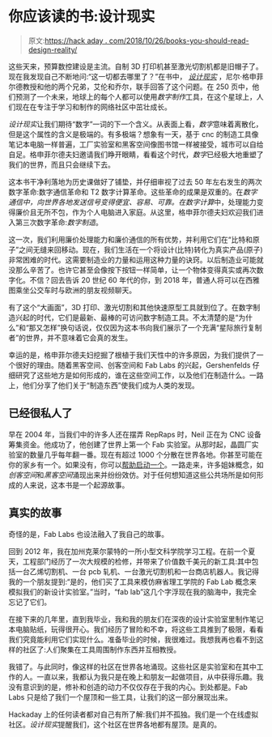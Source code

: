 # 你应该读的书:设计现实

> 原文:[https://hack aday . com/2018/10/26/books-you-should-read-design-reality/](https://hackaday.com/2018/10/26/books-you-should-read-designing-reality/)

这些天来，预算数控建设是主流。自制 3D 打印机甚至激光切割机都是旧帽子了。现在我发现自己不断地问:“这一切都去哪里了？”在书中， [*设计现实*](http://designingreality.org/) ，尼尔·格申菲尔德教授和他的两个兄弟，艾伦和乔尔，联手回答了这个问题。在 250 页中，他们预测了一个未来，地球上的每个人都可以使用*数字制作*工具，在这个星球上，人们现在在专注于学习和制作的网络社区中茁壮成长。

*设计现实*让我们期待“数字”一词的下一个含义。从表面上看，*数字*意味着离散化，但是这个属性的含义是极端的。有多极端？想象有一天，基于 cnc 的制造工具像笔记本电脑一样普遍，工厂实验室和黑客空间像图书馆一样被接受，城市可以自给自足。格申菲尔德夫妇邀请我们睁开眼睛，看看这个时代，*数字*已经极大地重塑了我们的世界，而且只会继续下去。

这本书干净利落地为历史课做好了铺垫，并仔细审视了过去 50 年左右发生的两次数字革命:数字通信革命和 T2 数字计算革命。这些革命的成果是双重的。在*数字通信中，*向世界各地发送信号变得便宜、容易、可靠。在*数字计算*中，处理能力变得廉价且无所不包，作为个人电脑进入家庭。从这里，格申菲尔德夫妇欢迎我们进入第三次数字革命:*数字制造*。

这一次，我们利用廉价处理能力和廉价通信的所有优势，并利用它们在“比特和原子”之间无缝来回移动。现在，我们生活在一个将设计(比特)转化为真实产品(原子)非常困难的时代。这需要制造业的力量和运用这种力量的诀窍。以后制造业可能就没那么辛苦了。也许它甚至会像按下按钮一样简单，让一个物体变得真实或再次数字化。不信？回去告诉 20 世纪 60 年代的你，到 2018 年，普通人将可以在西雅图乘坐公交车时与欧洲的朋友视频聊天。

有了这个“大画面”，3D 打印、激光切割和其他快速原型工具就到位了。在数字制造兴起的时代，它们是最新、最棒的可访问数字制造工具。不太清楚的是“为什么”和“那又怎样”换句话说，仅仅因为这本书向我们展示了一个充满“星际旅行复制者”的世界，并不意味着它会真的发生。

幸运的是，格申菲尔德夫妇挖掘了根植于我们天性中的许多原因，为我们提供了一个很好的理由。随着黑客空间、创客空间和 Fab Labs 的兴起，Gershenfelds 仔细研究了这些地方是如何形成的，谁在这些空间工作，以及他们在制造什么。一路上，他们分享了他们关于“制造东西”使我们成为人类的发现。

## 已经很私人了

早在 2004 年，当我们中的许多人还在摆弄 RepRaps 时，Neil 正在为 CNC 设备筹集资金。他成功了，他创建了世界上第一个 Fab 实验室。从那时起，晶圆厂实验室的数量几乎每年翻一番。现在有超过 1000 个分散在世界各地。你甚至可能在你的家乡有一个。如果没有，你可以[帮助启动一个](http://www.fabfoundation.org/index.php/setting-up-a-fab-lab/index.html)。一路走来，许多姐妹概念，如*创客空间*和*黑客空间*涌现出来并纷纷效仿。对于任何想知道这些公共场所是如何形成的人来说，这本书是一个起源故事。

## 真实的故事

奇怪的是，Fab Labs 也设法融入了我自己的故事。

回到 2012 年，我在加州克莱尔蒙特的一所小型文科学院学习工程。在前一个夏天，工程部门经历了一次大规模的检修，并带来了价值数千美元的新工具:其中包括一台乙烯切割机、一台 pcb 轧机、一台激光切割机和一台商店机器人。我记得我的一个朋友提到:“是的，他们买了工具来模仿麻省理工学院的 Fab Lab 概念来模拟我们的新设计实验室。”当时，“fab lab”这几个字浮现在我的脑海中，我完全忘记了它们。

在接下来的几年里，直到我毕业，我和我的朋友们在深夜的设计实验室里制作笔记本电脑贴纸，玩得很开心。我们经历了冒险和不幸，将这些工具推到了极限，看看我们究竟能利用它们实现什么。准备毕业的时候，我很难过。我想我再也看不到这样的社区了:人们聚集在工具周围制作东西并互相教授。

我错了。与此同时，像这样的社区在世界各地涌现。这些社区是实验室和在其中工作的人。一直以来，我都认为我只是在晚上和朋友一起做项目，从中获得乐趣。我没有意识到的是，修补和创造的动力不仅仅存在于我的内心。到处都是。Fab Labs 只是给了我们一个屋顶和一些工具，让我们的这一部分展现出来。

Hackaday 上的任何读者都对自己有所了解:我们并不孤独。我们是一个在线虚拟社区。*设计现实*提醒我们，这个社区在世界各地都有屋顶。是真的。